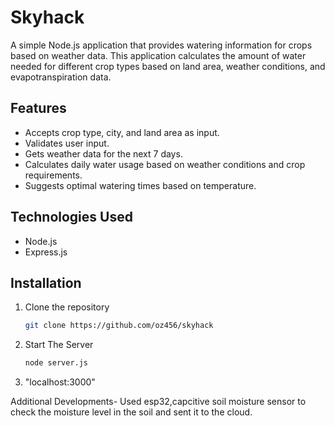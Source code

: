 # Skyhack

A simple Node.js application that provides watering information for crops based on weather data. This application calculates the amount of water needed for different crop types based on land area, weather conditions, and evapotranspiration data.

## Features

- Accepts crop type, city, and land area as input.
- Validates user input.
- Gets weather data for the next 7 days.
- Calculates daily water usage based on weather conditions and crop requirements.
- Suggests optimal watering times based on temperature.

## Technologies Used

- Node.js
- Express.js

## Installation

1. Clone the repository
   ```bash
   git clone https://github.com/oz456/skyhack

2. Start The Server
   ```bash
   node server.js
   
3. "localhost:3000"


Additional Developments- 
Used esp32,capcitive soil moisture sensor to check the moisture level in the soil and sent it to the cloud.
